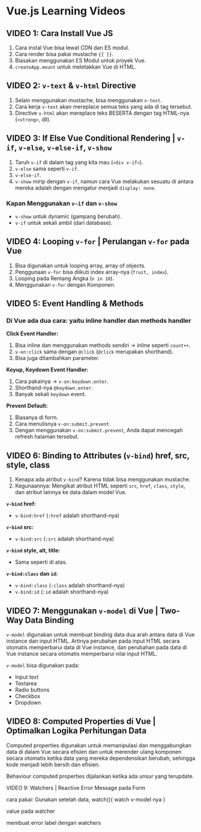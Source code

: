 # Vue.js Learning Videos

## VIDEO 1: Cara Install Vue JS

1. Cara instal Vue bisa lewat CDN dan ES modul.
2. Cara render bisa pakai mustache `{{ }}`.
3. Biasakan menggunakan ES Modul untuk proyek Vue.
4. `createApp.mount` untuk meletakkan Vue di HTML.

## VIDEO 2: `v-text` & `v-html` Directive

1. Selain menggunakan mustache, bisa menggunakan `v-text`.
2. Cara kerja `v-text` akan mereplace semua teks yang ada di tag tersebut.
3. Directive `v-html` akan mereplace teks BESERTA dengan tag HTML-nya (`<strong>`, dll).

## VIDEO 3: If Else Vue Conditional Rendering | `v-if`, `v-else`, `v-else-if`, `v-show`

1. Taruh `v-if` di dalam tag yang kita mau (`<div v-if>`).
2. `v-else` sama seperti `v-if`.
3. `v-else-if`.
4. `v-show` mirip dengan `v-if`, namun cara Vue melakukan sesuatu di antara mereka adalah dengan mengatur menjadi `display: none`.

### Kapan Menggunakan `v-if` dan `v-show`
- `v-show` untuk dynamic (gampang berubah).
- `v-if` untuk sekali ambil (dari database).

## VIDEO 4: Looping `v-for` | Perulangan `v-for` pada Vue

1. Bisa digunakan untuk looping array, array of objects.
2. Penggunaan `v-for` bisa diikuti index array-nya (`fruit, index`).
3. Looping pada Rentang Angka (`n in 10`).
4. Menggunakan `v-for` dengan Komponen.

## VIDEO 5: Event Handling & Methods

### Di Vue ada dua cara: yaitu inline handler dan methods handler

**Click Event Handler:**

1. Bisa inline dan menggunakan methods sendiri -> inline seperti `count++`.
2. `v-on:click` sama dengan `@click` (`@click` merupakan shorthand).
3. Bisa juga ditambahkan parameter.

**Keyup, Keydown Event Handler:**

1. Cara pakainya -> `v-on:keydown.enter`.
2. Shorthand-nya `@keydown.enter`.
3. Banyak sekali `keydown` event.

**Prevent Default:**

1. Biasanya di form.
2. Cara menulisnya `v-on:submit.prevent`.
3. Dengan menggunakan `v-on:submit.prevent`, Anda dapat mencegah refresh halaman tersebut.

## VIDEO 6: Binding to Attributes (`v-bind`) href, src, style, class

1. Kenapa ada atribut `v-bind`? Karena tidak bisa menggunakan mustache.
2. Kegunaannya: Mengikat atribut HTML seperti `src`, `href`, `class`, `style`, dan atribut lainnya ke data dalam model Vue.

**`v-bind` href:**
- `v-bind:href` (`:href` adalah shorthand-nya)

**`v-bind` src:**
- `v-bind:src` (`:src` adalah shorthand-nya)

**`v-bind` style, alt, title:**
- Sama seperti di atas.

**`v-bind:class` dan `id`:**
- `v-bind:class` (`:class` adalah shorthand-nya)
- `v-bind:id` (`:id` adalah shorthand-nya)

## VIDEO 7: Menggunakan `v-model` di Vue | Two-Way Data Binding

`v-model` digunakan untuk membuat binding data dua arah antara data di Vue instance dan input HTML. Artinya perubahan pada input HTML secara otomatis memperbarui data di Vue instance, dan perubahan pada data di Vue instance secara otomatis memperbarui nilai input HTML.

`v-model` bisa digunakan pada:

- Input text
- Textarea
- Radio buttons
- Checkbox
- Dropdown

## VIDEO 8: Computed Properties di Vue | Optimalkan Logika Perhitungan Data

Computed properties digunakan untuk memanipulasi dan menggabungkan data di dalam Vue secara efisien dan untuk merender ulang komponen secara otomatis ketika data yang mereka dependensikan berubah, sehingga kode menjadi lebih bersih dan efisien.

Behaviour computed properties dijalankan ketika ada unsur yang terupdate.

VIDEO 9: Watchers | Reactive Error Message pada Form

cara pakai: Gunakan setelah data, 
watch(){
    watch v-model nya
}

value pada watcher

membuat error label dengan watchers
